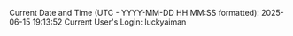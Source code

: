 Current Date and Time (UTC - YYYY-MM-DD HH:MM:SS formatted): 2025-06-15 19:13:52
Current User's Login: luckyaiman
